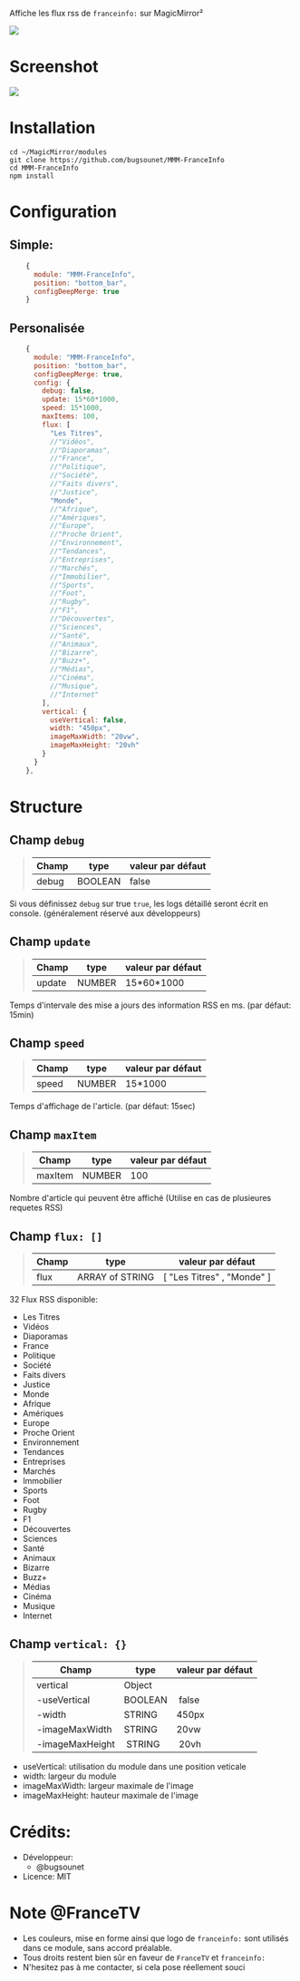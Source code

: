 Affiche les flux rss de `franceinfo:` sur MagicMirror²

![](https://raw.githubusercontent.com/bugsounet/MMM-FranceInfo/dev/franceinfo.png)

# Screenshot

![](https://raw.githubusercontent.com/bugsounet/MMM-FranceInfo/main/FRINFO.png)

# Installation
```
cd ~/MagicMirror/modules
git clone https://github.com/bugsounet/MMM-FranceInfo
cd MMM-FranceInfo
npm install
```

# Configuration

## Simple:
```js
    {
      module: "MMM-FranceInfo",
      position: "bottom_bar",
      configDeepMerge: true
    }
```

## Personalisée
```js
    {
      module: "MMM-FranceInfo",
      position: "bottom_bar",
      configDeepMerge: true,
      config: {
        debug: false,
        update: 15*60*1000,
        speed: 15*1000,
        maxItems: 100,
        flux: [
          "Les Titres",
          //"Vidéos",
          //"Diaporamas",
          //"France",
          //"Politique",
          //"Société",
          //"Faits divers",
          //"Justice",
          "Monde",
          //"Afrique",
          //"Amériques",
          //"Europe",
          //"Proche Orient",
          //"Environnement",
          //"Tendances",
          //"Entreprises",
          //"Marchés",
          //"Immobilier",
          //"Sports",
          //"Foot",
          //"Rugby",
          //"F1",
          //"Découvertes",
          //"Sciences",
          //"Santé",
          //"Animaux",
          //"Bizarre",
          //"Buzz+",
          //"Médias",
          //"Cinéma",
          //"Musique",
          //"Internet"
        ],
        vertical: {
          useVertical: false,
          width: "450px",
          imageMaxWidth: "20vw",
          imageMaxHeight: "20vh"
        }
      }
    },
```

# Structure

## Champ `debug`
>|Champ | type | valeur par défaut
>|---|---|---
>|debug | BOOLEAN | false

Si vous définissez `debug` sur true `true`, les logs détaillé seront écrit en console. (généralement réservé aux développeurs)

## Champ `update`
>|Champ | type | valeur par défaut
>|---|---|---
>|update | NUMBER | 15\*60*1000

Temps d'intervale des mise a jours des information RSS en ms. (par défaut: 15min)

## Champ `speed`
>|Champ | type | valeur par défaut
>|---|---|---
>|speed | NUMBER | 15*1000

Temps d'affichage de l'article. (par défaut: 15sec)

## Champ `maxItem`
>|Champ | type | valeur par défaut
>|---|---|---
>|maxItem | NUMBER | 100

Nombre d'article qui peuvent être affiché (Utilise en cas de plusieures requetes RSS)

## Champ `flux: []`
>|Champ | type | valeur par défaut
>|---|---|---
>|flux | ARRAY of STRING | [ "Les Titres" , "Monde" ]

32 Flux RSS disponible:
 * Les Titres
 * Vidéos
 * Diaporamas
 * France
 * Politique
 * Société
 * Faits divers
 * Justice
 * Monde
 * Afrique
 * Amériques
 * Europe
 * Proche Orient
 * Environnement
 * Tendances
 * Entreprises
 * Marchés
 * Immobilier
 * Sports
 * Foot
 * Rugby
 * F1
 * Découvertes
 * Sciences
 * Santé
 * Animaux
 * Bizarre
 * Buzz+
 * Médias
 * Cinéma
 * Musique
 * Internet

## Champ `vertical: {}`
>|Champ | type | valeur par défaut
>|---|---|---
>|vertical | Object | 
>|-useVertical | BOOLEAN | false
>|-width | STRING | 450px
>|-imageMaxWidth | STRING | 20vw
>|-imageMaxHeight | STRING | 20vh

- useVertical: utilisation du module dans une position veticale
- width: largeur du module
- imageMaxWidth: largeur maximale de l'image
- imageMaxHeight: hauteur maximale de l'image

# Crédits:
 * Développeur:
   * @bugsounet
 * Licence: MIT
 
# Note @FranceTV
* Les couleurs, mise en forme ainsi que logo de `franceinfo:` sont utilisés dans ce module, sans accord préalable.
* Tous droits restent bien sûr en faveur de `FranceTV` et `franceinfo:`
* N'hesitez pas à me contacter, si cela pose réellement souci

